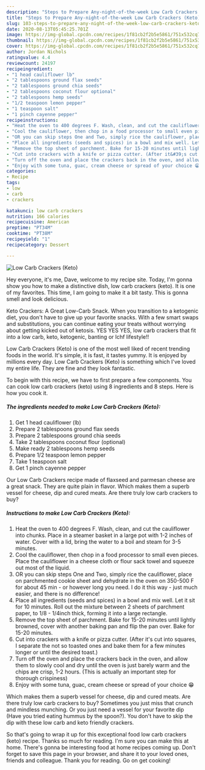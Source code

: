 ```yaml
---
description: "Steps to Prepare Any-night-of-the-week Low Carb Crackers (Keto)"
title: "Steps to Prepare Any-night-of-the-week Low Carb Crackers (Keto)"
slug: 103-steps-to-prepare-any-night-of-the-week-low-carb-crackers-keto
date: 2020-08-13T05:45:25.701Z
image: https://img-global.cpcdn.com/recipes/1f81cb2f2b5e5861/751x532cq70/low-carb-crackers-keto-recipe-main-photo.jpg
thumbnail: https://img-global.cpcdn.com/recipes/1f81cb2f2b5e5861/751x532cq70/low-carb-crackers-keto-recipe-main-photo.jpg
cover: https://img-global.cpcdn.com/recipes/1f81cb2f2b5e5861/751x532cq70/low-carb-crackers-keto-recipe-main-photo.jpg
author: Jordan Nichols
ratingvalue: 4.4
reviewcount: 24197
recipeingredient:
- "1 head cauliflower lb"
- "2 tablespoons ground flax seeds"
- "2 tablespoons ground chia seeds"
- "2 tablespoons coconut flour optional"
- "2 tablespoons hemp seeds"
- "1/2 teaspoon lemon pepper"
- "1 teaspoon salt"
- "1 pinch cayenne pepper"
recipeinstructions:
- "Heat the oven to 400 degrees F. Wash, clean, and cut the cauliflower into chunks. Place in a steamer basket in a large pot with 1-2 inches of water. Cover with a lid, bring the water to a boil and steam for 3-5 minutes."
- "Cool the cauliflower, then chop in a food processor to small even pieces. Place the cauliflower in a cheese cloth or flour sack towel and squeeze out most of the liquid."
- "OR you can skip steps One and Two, simply rice the cauliflower, place on parchmented cookie sheet and dehydrate in the oven on 350-500 F for about 45 min - or however long you need. I do it this way - just much easier, and there is no difference!"
- "Place all ingredients (seeds and spices) in a bowl and mix well. Let it sit for 10 minutes. Roll out the mixture between 2 sheets of parchment paper, to 1/8 - 1/4inch thick, forming it into a large rectangle."
- "Remove the top sheet of parchment. Bake for 15-20 minutes until lightly browned, cover with another baking pan and flip the pan over. Bake for 15-20 minutes."
- "Cut into crackers with a knife or pizza cutter. (After it&#39;s cut into squares, I separate the not so toasted ones and bake them for a few minutes longer or until the desired toast.)"
- "Turn off the oven and place the crackers back in the oven, and allow them to slowly cool and dry until the oven is just barely warm and the chips are crisp, 1-2 hours. (This is actually an important step for thorough crispiness)"
- "Enjoy with some tuna, guac, cream cheese or spread of your choice 😁"
categories:
- Recipe
tags:
- low
- carb
- crackers

katakunci: low carb crackers 
nutrition: 166 calories
recipecuisine: American
preptime: "PT34M"
cooktime: "PT38M"
recipeyield: "1"
recipecategory: Dessert

---
```



![Low Carb Crackers (Keto)](https://img-global.cpcdn.com/recipes/1f81cb2f2b5e5861/751x532cq70/low-carb-crackers-keto-recipe-main-photo.jpg)

Hey everyone, it's me, Dave, welcome to my recipe site. Today, I'm gonna show you how to make a distinctive dish, low carb crackers (keto). It is one of my favorites. This time, I am going to make it a bit tasty. This is gonna smell and look delicious.

Keto Crackers: A Great Low-Carb Snack. When you transition to a ketogenic diet, you don&#39;t have to give up your favorite snacks. With a few smart swaps and substitutions, you can continue eating your treats without worrying about getting kicked out of ketosis. YES YES YES, low carb crackers that fit into a low carb, keto, ketogenic, banting or lchf lifestyle!!

Low Carb Crackers (Keto) is one of the most well liked of recent trending foods in the world. It's simple, it is fast, it tastes yummy. It is enjoyed by millions every day. Low Carb Crackers (Keto) is something which I've loved my entire life. They are fine and they look fantastic.


To begin with this recipe, we have to first prepare a few components. You can cook low carb crackers (keto) using 8 ingredients and 8 steps. Here is how you cook it.

<!--inarticleads1-->

##### The ingredients needed to make Low Carb Crackers (Keto):

1. Get 1 head cauliflower (lb)
1. Prepare 2 tablespoons ground flax seeds
1. Prepare 2 tablespoons ground chia seeds
1. Take 2 tablespoons coconut flour (optional)
1. Make ready 2 tablespoons hemp seeds
1. Prepare 1/2 teaspoon lemon pepper
1. Take 1 teaspoon salt
1. Get 1 pinch cayenne pepper


Our Low Carb Crackers recipe made of flaxseed and parmesan cheese are a great snack. They are quite plain in flavor. Which makes them a superb vessel for cheese, dip and cured meats. Are there truly low carb crackers to buy? 

<!--inarticleads2-->

##### Instructions to make Low Carb Crackers (Keto):

1. Heat the oven to 400 degrees F. Wash, clean, and cut the cauliflower into chunks. Place in a steamer basket in a large pot with 1-2 inches of water. Cover with a lid, bring the water to a boil and steam for 3-5 minutes.
1. Cool the cauliflower, then chop in a food processor to small even pieces. Place the cauliflower in a cheese cloth or flour sack towel and squeeze out most of the liquid.
1. OR you can skip steps One and Two, simply rice the cauliflower, place on parchmented cookie sheet and dehydrate in the oven on 350-500 F for about 45 min - or however long you need. I do it this way - just much easier, and there is no difference!
1. Place all ingredients (seeds and spices) in a bowl and mix well. Let it sit for 10 minutes. Roll out the mixture between 2 sheets of parchment paper, to 1/8 - 1/4inch thick, forming it into a large rectangle.
1. Remove the top sheet of parchment. Bake for 15-20 minutes until lightly browned, cover with another baking pan and flip the pan over. Bake for 15-20 minutes.
1. Cut into crackers with a knife or pizza cutter. (After it&#39;s cut into squares, I separate the not so toasted ones and bake them for a few minutes longer or until the desired toast.)
1. Turn off the oven and place the crackers back in the oven, and allow them to slowly cool and dry until the oven is just barely warm and the chips are crisp, 1-2 hours. (This is actually an important step for thorough crispiness)
1. Enjoy with some tuna, guac, cream cheese or spread of your choice 😁


Which makes them a superb vessel for cheese, dip and cured meats. Are there truly low carb crackers to buy? Sometimes you just miss that crunch and mindless munching. Or you just need a vessel for your favorite dip (Have you tried eating hummus by the spoon?). You don&#39;t have to skip the dip with these low carb and keto friendly crackers. 

So that's going to wrap it up for this exceptional food low carb crackers (keto) recipe. Thanks so much for reading. I'm sure you can make this at home. There's gonna be interesting food at home recipes coming up. Don't forget to save this page in your browser, and share it to your loved ones, friends and colleague. Thank you for reading. Go on get cooking!
